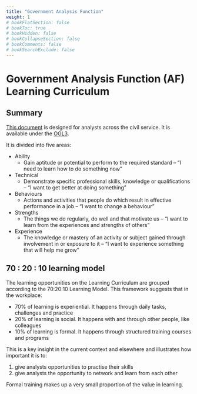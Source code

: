 ```yaml
---
title: "Government Analysis Function"
weight: 1
# bookFlatSection: false
# bookToc: true
# bookHidden: false
# bookCollapseSection: false
# bookComments: false
# bookSearchExclude: false
---
```


# Government Analysis Function (AF) Learning Curriculum

## Summary

[This document](https://www.gov.uk/guidance/government-analysis-function-af-learning-curriculum) is designed for analysts across the civil service. It is available under the [OGL3](https://www.nationalarchives.gov.uk/doc/open-government-licence/version/3/). 

It is divided into five areas:

* Ability
    * Gain aptitude or potential to perform to the required standard – “I need to learn how to do something now”
* Technical
    * Demonstrate specific professional skills, knowledge or qualifications – “I want to get better at doing something”
* Behaviours
    * Actions and activities that people do which result in effective performance in a job – “I want to change a behaviour”
* Strengths
    * The things we do regularly, do well and that motivate us – “I want to learn from the experiences and strengths of others”
* Experience
    * The knowledge or mastery of an activity or subject gained through involvement in or exposure to it – “I want to experience something that will help me grow”

## 70 : 20 : 10 learning model

The learning opportunities on the Learning Curriculum are grouped according to the 70:20:10 Learning Model. This framework suggests that in the workplace:

* 70% of learning is experiential. It happens through daily tasks, challenges and practice
* 20% of learning is social. It happens with and through other people, like colleagues
* 10% of learning is formal. It happens through structured training courses and programs

This is a key insight in the current context and elsewhere and illustrates how important it is to:

1. give analysts opportunities to practise their skills
1. give analysts the opportunity to network and learn from each other

Formal training makes up a very small proportion of the value in learning. 